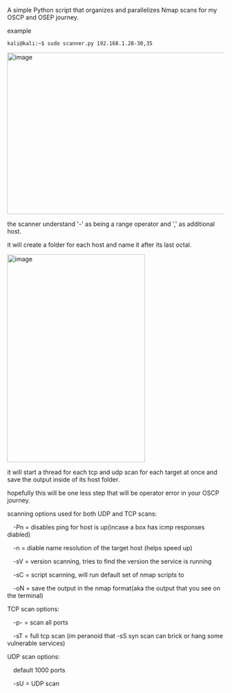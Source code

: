 A simple Python script that organizes and parallelizes Nmap scans for my OSCP and OSEP journey.

example
```console
kali@kali:~$ sudo scanner.py 192.168.1.28-30,35 
```
<img width="1187" height="373" alt="image" src="https://github.com/user-attachments/assets/61acd1dd-f760-4c6e-a9d1-3b0c2f87a569" />

the scanner understand '-' as being a range operator and ',' as additional host.

it will create a folder for each host and name it after its last octal.

<img width="319" height="480" alt="image" src="https://github.com/user-attachments/assets/404e7720-495f-4a13-810f-7042bc568e0e" />


it will start a thread for each tcp and udp scan for each target at once and save the output inside of its host folder.

hopefully this will be one less step that will be operator error in your OSCP journey.


scanning options used for both UDP and TCP scans:

&emsp;-Pn  = disables ping for host is up(incase a box has icmp responses diabled)

&emsp;-n   = diable name resolution of the target host (helps speed up)

&emsp;-sV  = version scanning, tries to find the version the service is running

&emsp;-sC  = script scanning, will run default set of nmap scripts to 

&emsp;-oN  = save the output in the nmap format(aka the output that you see on the terminal)


TCP scan options:

&emsp;-p-  = scan all ports

&emsp;-sT  = full tcp scan (im peranoid that -sS syn scan can brick or hang some vulnerable services)

UDP scan options:

&emsp;default 1000 ports

&emsp;-sU  = UDP scan



  
